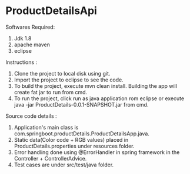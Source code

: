 # ProductDetailsApi

Softwares Required:
1. Jdk 1.8
2. apache maven 
3. eclipse

Instructions :

1. Clone the project to local disk using git. 
2. Import the project to eclipse to see the code.
3. To build the project, execute mvn clean install. Building the app will create fat jar to run from cmd.
4. To run the project, click run as java application rom eclipse or execute java -jar ProductDetails-0.0.1-SNAPSHOT.jar from cmd.


Source code details :

1. Application's main class is com.springboot.productDetails.ProductDetailsApp.java.
2. Static data(Color code + RGB values) placed in ProductDetails.properties under resources folder.
3. Error handling done using @ErrorHandler in spring framework in the Controller + ControllerAdvice.
3. Test cases are under src/test/java folder.


